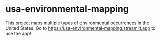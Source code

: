 # usa-environmental-mapping
This project maps multiple types of environmental occurrences in the United States. Go to https://usa-environmental-mapping.streamlit.app to use the app!
